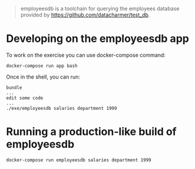 > employeesdb is a toolchain for querying the employees database provided by https://github.com/datacharmer/test_db.

# Developing on the employeesdb app

To work on the exercise you can use docker-compose command:

```
docker-compose run app bash
```

Once in the shell, you can run:

```
bundle
...
edit some code
...
./exe/employeesdb salaries department 1999
```

# Running a production-like build of employeesdb

```
docker-compose run employeesdb salaries department 1999
```
